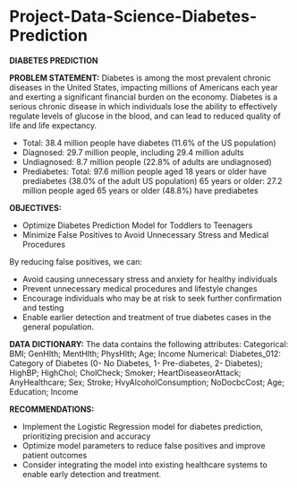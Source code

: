 # Project-Data-Science-Diabetes-Prediction

**DIABETES PREDICTION**

**PROBLEM STATEMENT:** 
Diabetes is among the most prevalent chronic diseases in the United States, impacting millions of Americans each year and exerting a significant financial burden on the economy. Diabetes is a serious chronic disease in which individuals lose the ability to effectively regulate levels of glucose in the blood, and can lead to reduced quality of life and life expectancy.

- Total: 38.4 million people have diabetes (11.6% of the US population)
- Diagnosed: 29.7 million people, including 29.4 million adults
- Undiagnosed: 8.7 million people (22.8% of adults are undiagnosed)
- Prediabetes: Total: 97.6 million people aged 18 years or older have prediabetes (38.0% of the adult US population) 65 years or older: 27.2 million people aged 65 years or older (48.8%) have prediabetes


**OBJECTIVES:**
- Optimize Diabetes Prediction Model for Toddlers to Teenagers
- Minimize False Positives to Avoid Unnecessary Stress and Medical Procedures

By reducing false positives, we can:
- Avoid causing unnecessary stress and anxiety for healthy individuals
- Prevent unnecessary medical procedures and lifestyle changes
- Encourage individuals who may be at risk to seek further confirmation and testing
- Enable earlier detection and treatment of true diabetes cases in the general population.


**DATA DICTIONARY:**
The data contains the following attributes:
Categorical:
BMI; GenHlth; MentHlth; PhysHlth; Age; Income
Numerical:
Diabetes_012: Category of Diabetes (0- No Diabetes, 1- Pre-diabetes, 2- Diabetes); HighBP; HighChol; CholCheck; Smoker; HeartDiseaseorAttack; AnyHealthcare; Sex; Stroke; HvyAlcoholConsumption; NoDocbcCost; Age; Education; Income


**RECOMMENDATIONS:**
- Implement the Logistic Regression model for diabetes prediction, prioritizing precision and accuracy
- Optimize model parameters to reduce false positives and improve patient outcomes
- Consider integrating the model into existing healthcare systems to enable early detection and treatment.
